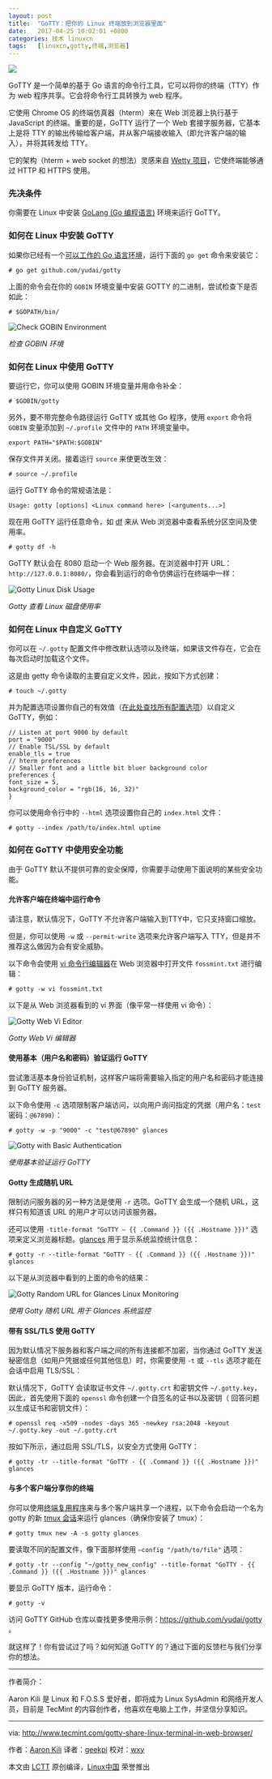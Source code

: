 ```yaml
---
layout: post
title:	"GoTTY：把你的 Linux 终端放到浏览器里面"
date:	2017-04-25 10:02:01 +0800 
categories:	技术 linuxcn 
tags:	[linuxcn,gotty,终端,浏览器]
---
```



![](/Asserts/Images//attachment/album/201704/25/100155qz7y1729z09473p7.png)


GoTTY 是一个简单的基于 Go 语言的命令行工具，它可以将你的终端（TTY）作为 web 程序共享。它会将命令行工具转换为 web 程序。


它使用 Chrome OS 的终端仿真器（hterm）来在 Web 浏览器上执行基于 JavaScript 的终端。重要的是，GoTTY 运行了一个 Web 套接字服务器，它基本上是将 TTY 的输出传输给客户端，并从客户端接收输入（即允许客户端的输入），并将其转发给 TTY。


它的架构（hterm + web socket 的想法）灵感来自 [Wetty 项目](http://www.tecmint.com/access-linux-server-terminal-in-web-browser-using-wetty/)，它使终端能够通过 HTTP 和 HTTPS 使用。


### 先决条件


你需要在 Linux 中安装 [GoLang (Go 编程语言)](http://www.tecmint.com/install-go-in-linux/) 环境来运行 GoTTY。


### 如何在 Linux 中安装 GoTTY


如果你已经有一个[可以工作的 Go 语言环境](http://www.tecmint.com/install-go-in-linux/)，运行下面的 `go get` 命令来安装它：



```
# go get github.com/yudai/gotty

```

上面的命令会在你的 `GOBIN` 环境变量中安装 GOTTY 的二进制，尝试检查下是否如此：



```
# $GOPATH/bin/

```

![Check GOBIN Environment](/Asserts/Images//attachment/album/201704/25/100204skcar6115r4ap4gd.png)


*检查 GOBIN 环境*


### 如何在 Linux 中使用 GoTTY


要运行它，你可以使用 GOBIN 环境变量并用命令补全：



```
# $GOBIN/gotty

```

另外，要不带完整命令路径运行 GoTTY 或其他 Go 程序，使用 `export` 命令将 `GOBIN` 变量添加到 `~/.profile` 文件中的 `PATH` 环境变量中。



```
export PATH="$PATH:$GOBIN"

```

保存文件并关闭。接着运行 `source` 来使更改生效：



```
# source ~/.profile

```

运行 GoTTY 命令的常规语法是：



```
Usage: gotty [options] <Linux command here> [<arguments...>]

```

现在用 GoTTY 运行任意命令，如 [df](/tag-df.html) 来从 Web 浏览器中查看系统分区空间及使用率。



```
# gotty df -h

```

GoTTY 默认会在 8080 启动一个 Web 服务器。在浏览器中打开 URL：`http://127.0.0.1:8080/`，你会看到运行的命令仿佛运行在终端中一样：


![Gotty Linux Disk Usage](/Asserts/Images//attachment/album/201704/25/100204zrboso2kuov7jv8k.png)


*Gotty 查看 Linux 磁盘使用率*


### 如何在 Linux 中自定义 GoTTY


你可以在 `~/.gotty` 配置文件中修改默认选项以及终端，如果该文件存在，它会在每次启动时加载这个文件。


这是由 getty 命令读取的主要自定义文件，因此，按如下方式创建：



```
# touch ~/.gotty

```

并为配置选项设置你自己的有效值（[在此处查找所有配置选项](https://github.com/yudai/gotty#options)）以自定义 GoTTY，例如：



```
// Listen at port 9000 by default
port = "9000"
// Enable TSL/SSL by default
enable_tls = true
// hterm preferences
// Smaller font and a little bit bluer background color
preferences {
font_size = 5,
background_color = "rgb(16, 16, 32)"
}

```

你可以使用命令行中的 `--html` 选项设置你自己的 `index.html` 文件：



```
# gotty --index /path/to/index.html uptime

```

### 如何在 GoTTY 中使用安全功能


由于 GoTTY 默认不提供可靠的安全保障，你需要手动使用下面说明的某些安全功能。


#### 允许客户端在终端中运行命令


请注意，默认情况下，GoTTY 不允许客户端输入到TTY中，它只支持窗口缩放。


但是，你可以使用 `-w` 或 `--permit-write` 选项来允许客户端写入 TTY，但是并不推荐这么做因为会有安全威胁。


以下命令会使用 [vi 命令行编辑器](/tag-vi.html)在 Web 浏览器中打开文件 `fossmint.txt` 进行编辑：



```
# gotty -w vi fossmint.txt

```

以下是从 Web 浏览器看到的 vi 界面（像平常一样使用 vi 命令）：


![Gotty Web Vi Editor](/Asserts/Images//attachment/album/201704/25/100205z5rjn7v76grcrzy0.png)


*Gotty Web Vi 编辑器*


#### 使用基本（用户名和密码）验证运行 GoTTY


尝试激活基本身份验证机制，这样客户端将需要输入指定的用户名和密码才能连接到 GoTTY 服务器。


以下命令使用 `-c` 选项限制客户端访问，以向用户询问指定的凭据（用户名：`test` 密码：`@67890`）：



```
# gotty -w -p "9000" -c "test@67890" glances

```

![Gotty with Basic Authentication](/Asserts/Images//attachment/album/201704/25/100205mpd14uur212ud4dd.png)


*使用基本验证运行 GoTTY*


#### Gotty 生成随机 URL


限制访问服务器的另一种方法是使用 `-r` 选项。GoTTY 会生成一个随机 URL，这样只有知道该 URL 的用户才可以访问该服务器。


还可以使用 `-title-format "GoTTY – {{ .Command }} ({{ .Hostname }})"` 选项来定义浏览器标题。[glances](/article-6882-1.html) 用于显示系统监控统计信息：



```
# gotty -r --title-format "GoTTY - {{ .Command }} ({{ .Hostname }})" glances

```

以下是从浏览器中看到的上面的命令的结果：


![Gotty Random URL for Glances Linux Monitoring](/Asserts/Images//attachment/album/201704/25/100205ad1m5f5o5fo23722.png)


*使用 Gotty 随机 URL 用于 Glances 系统监控*


#### 带有 SSL/TLS 使用 GoTTY


因为默认情况下服务器和客户端之间的所有连接都不加密，当你通过 GoTTY 发送秘密信息（如用户凭据或任何其他信息）时，你需要使用 `-t` 或 `--tls` 选项才能在会话中启用 TLS/SSL：


默认情况下，GoTTY 会读取证书文件 `~/.gotty.crt` 和密钥文件 `~/.gotty.key`，因此，首先使用下面的 `openssl` 命令创建一个自签名的证书以及密钥（ 回答问题以生成证书和密钥文件）：



```
# openssl req -x509 -nodes -days 365 -newkey rsa:2048 -keyout ~/.gotty.key -out ~/.gotty.crt

```

按如下所示，通过启用 SSL/TLS，以安全方式使用 GoTTY：



```
# gotty -tr --title-format "GoTTY - {{ .Command }} ({{ .Hostname }})" glances

```

#### 与多个客户端分享你的终端


你可以使用[终端复用程序](/article-8421-1.html)来与多个客户端共享一个进程，以下命令会启动一个名为 gotty 的新 [tmux 会话](/article-8421-1.html)来运行 glances（确保你安装了 tmux）：



```
# gotty tmux new -A -s gotty glances 

```

要读取不同的配置文件，像下面那样使用 `–config "/path/to/file"` 选项：



```
# gotty -tr --config "~/gotty_new_config" --title-format "GoTTY - {{ .Command }} ({{ .Hostname }})" glances

```

要显示 GoTTY 版本，运行命令：



```
# gotty -v 

```

访问 GoTTY GitHub 仓库以查找更多使用示例：<https://github.com/yudai/gotty> 。


就这样了！你有尝试过了吗？如何知道 GoTTY 的？通过下面的反馈栏与我们分享你的想法。




---


作者简介：


Aaron Kili 是 Linux 和 F.O.S.S 爱好者，即将成为 Linux SysAdmin 和网络开发人员，目前是 TecMint 的内容创作者，他喜欢在电脑上工作，并坚信分享知识。




---


via: <http://www.tecmint.com/gotty-share-linux-terminal-in-web-browser/>


作者：[Aaron Kili](http://www.tecmint.com/author/aaronkili/) 译者：[geekpi](https://github.com/geekpi) 校对：[wxy](https://github.com/wxy)


本文由 [LCTT](https://github.com/LCTT/TranslateProject) 原创编译，[Linux中国](https://linux.cn/) 荣誉推出
